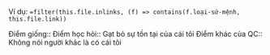 Ví dụ: `=filter(this.file.inlinks, (f) => contains(f.loại-sứ-mệnh, this.file.link))`

Điểm giống::
Điểm học hỏi:: Gạt bỏ sự tồn tại của cái tôi
Điểm khác của QC:: Không nói người khác là có cái tôi
